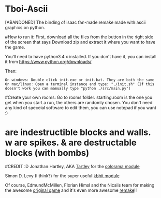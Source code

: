 # Tboi-Ascii
  [ABANDONED] The binding of isaac fan-made remake made with ascii graphics on python.

#How to run it:
  First, download all the files from the button in the right side of the screen that says Download zip and extract it where you want to have the game. 
  
  You'll need to have python3.4.x installed. If you don't have it, you can install it from https://www.python.org/downloads/
  
  Then: 

  	On windows: Double click init.exe or init.bat. They are both the same
	On mac/linux: Open a terminal instance and type: "./init.sh" (If this doesn't work you can manually type "python ./src/main.py")  

#Create your own rooms:
  Go to rooms folder. starting.room is the one you get when you start a run, the others are randomly chosen. 
  You don't need any kind of speceial software to edit them, you can use notepad if you want :)
  
  
  # are indestructible blocks and walls. w are spikes. & are destructable blocks (with bombs)

#CREDIT :D
  Jonathan Hartley, AKA [Tartley](http://tartley.com/) for the [colorama module](https://pypi.python.org/pypi/colorama)
  
  Simon D. Levy (I think?) for the super useful [kbhit module](http://home.wlu.edu/~levys/software/kbhit.py)
  
  Of course, EdmundMcMillen, Florian Himsl and the Nicalis team for making the awesome [original game](http://store.steampowered.com/app/113200) and it's even more awesome [remake](http://store.steampowered.com/app/250900)!!

